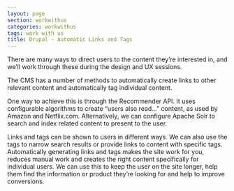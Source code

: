 ```yaml
---
layout: page
section: workwithus
categories: workwithus
tags: work with us
title: Drupal - Automatic Links and Tags
---
```


There are many ways to direct users to the content they’re interested in, and we’ll work through these during the design and UX sessions.

The CMS has a number of methods to automatically create links to other relevant content and automatically tag individual content.

One way to achieve this is through the Recommender API. It uses configurable algorithms to create “users also read...” content, as used by Amazon and Netflix.com. Alternatively, we can configure Apache Solr to search and index related content to present to the user. 

Links and tags can be shown to users in different ways. We can also use the tags to narrow search results or provide links to content with specific tags. Automatically generating links and tags makes the site work for you, reduces manual work and creates the right content specifically for individual users. We can use this to keep the user on the site longer, help them find the information or product they’re looking for and help to improve conversions.
